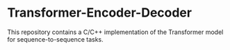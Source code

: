 # Transformer-Encoder-Decoder
This repository contains a C/C++ implementation of the Transformer model for sequence-to-sequence tasks.
